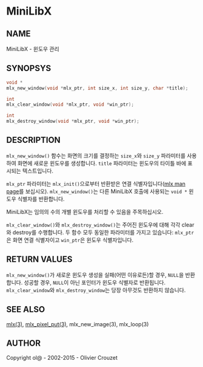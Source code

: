 # MiniLibX

## NAME
MiniLibX - 윈도우 관리

## SYNOPSYS
```c
void *
mlx_new_window(void *mlx_ptr, int size_x, int size_y, char *title);

int
mlx_clear_window(void *mlx_ptr, void *win_ptr);

int
mlx_destroy_window(void *mlx_ptr, void *win_ptr);
```

## DESCRIPTION
`mlx_new_window()` 함수는 화면의 크기를 결정하는 `size_x`와 `size_y` 파라미터를 사용하여 화면에 새로운 윈도우를 생성합니다. `title` 파라미터는 윈도우의 타이틀 바에 표시되는 텍스트입니다.

`mlx_ptr` 파라미터는 `mlx_init()`으로부터 반환받은 연결 식별자입니다([mlx man page](https://github.com/psj3205/MiniLibX_man_kor/blob/main/mlx.md)를 보십시오). `mlx_new_window()`는 다른 MiniLibX 호출에 사용되는 `void *` 윈도우 식별자를 반환합니다.

MiniLibX는 임의의 수의 개별 윈도우를 처리할 수 있음을 주목하십시오.

`mlx_clear_window()`와 `mlx_destroy_window()`는 주어진 윈도우에 대해 각각 clear와 destroy를 수행합니다. 두 함수 모두 동일한 파라미터를 가지고 있습니다: `mlx_ptr`은 화면 연결 식별자이고 `win_ptr`은 윈도우 식별자입니다.

## RETURN VALUES
`mlx_new_window()`가 새로운 윈도우 생성을 실패(어떤 이유로든)할 경우, `NULL`을 반환합니다. 성공할 경우, `NULL`이 아닌 포인터가 윈도우 식별자로 반환됩니다. `mlx_clear_window`와 `mlx_destroy_window`는 당장 아무것도 반환하지 않습니다.

## SEE ALSO
[mlx(3)](https://github.com/psj3205/MiniLibX_man_kor/blob/main/mlx.md), [mlx_pixel_put(3)](https://github.com/psj3205/MiniLibX_man_kor/blob/main/mlx_pixel_put.md), mlx_new_image(3), mlx_loop(3)

## AUTHOR
Copyright ol@ - 2002-2015 - Olivier Crouzet
